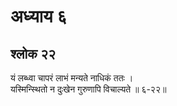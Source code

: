 # अध्याय ६

## श्लोक २२

यं लब्ध्वा चापरं लाभं मन्यते नाधिकं ततः ।<br>यस्मिन्स्थितो न दुःखेन गुरुणापि विचाल्यते ॥ ६-२२॥<br><br>

